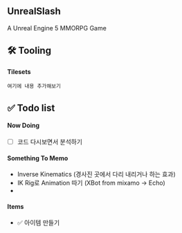 ## UnrealSlash

A Unreal Engine 5 MMORPG Game

## 🛠️ Tooling

#### Tilesets


```bash
여기에 내용 추가해보기
```

## ✅ Todo list

#### Now Doing
- [ ] 코드 다시보면서 분석하기

#### Something To Memo
- Inverse Kinematics (경사진 곳에서 다리 내리거나 하는 효과)
- IK Rig로 Animation 따기 (XBot from mixamo -> Echo)
- 
#### Items

- ✅ 아이템 만들기